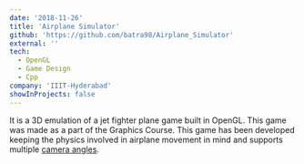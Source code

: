 ```yaml
---
date: '2018-11-26'
title: 'Airplane Simulator'
github: 'https://github.com/batra98/Airplane_Simulator'
external: ''
tech:
  - OpenGL
  - Game Design
  - Cpp
company: 'IIIT-Hyderabad'
showInProjects: false
---
```


It is a 3D emulation of a jet fighter plane game built in OpenGL. This game was made as a part of the Graphics Course.
This game has been developed keeping the physics involved in airplane movement in mind and supports multiple [camera angles](https://github.com/batra98/Airplane_Simulator/blob/master/gifs/Camera_angles.gif). 